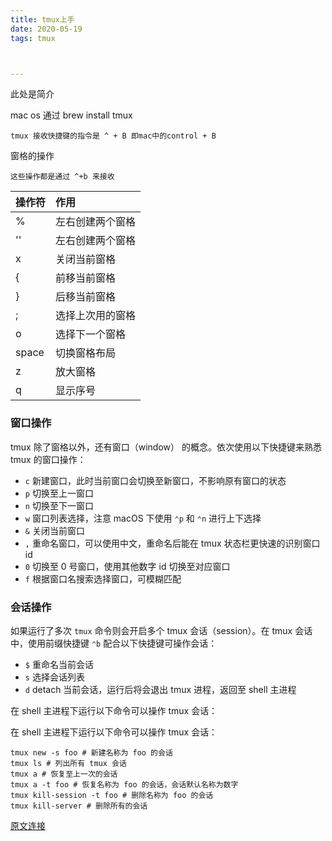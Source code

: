 ```yaml
---
title: tmux上手
date: 2020-05-19
tags: tmux



---
```


此处是简介

<!--more-->

mac os 通过 brew install tmux

```
tmux 接收快捷键的指令是 ^ + B 即mac中的control + B
```

窗格的操作

```
这些操作都是通过 ^+b 来接收

```

| 操作符 | 作用             |
| :----- | :--------------- |
| %      | 左右创建两个窗格 |
| ''     | 左右创建两个窗格 |
| x      | 关闭当前窗格     |
| {      | 前移当前窗格     |
| }      | 后移当前窗格     |
| ;      | 选择上次用的窗格 |
| o      | 选择下一个窗格   |
| space  | 切换窗格布局     |
| z      | 放大窗格         |
| q      | 显示序号         |



### 窗口操作

tmux 除了窗格以外，还有窗口（window） 的概念。依次使用以下快捷键来熟悉 tmux 的窗口操作：

- `c` 新建窗口，此时当前窗口会切换至新窗口，不影响原有窗口的状态
- `p` 切换至上一窗口
- `n` 切换至下一窗口
- `w` 窗口列表选择，注意 macOS 下使用 `⌃p` 和 `⌃n` 进行上下选择
- `&` 关闭当前窗口
- `,` 重命名窗口，可以使用中文，重命名后能在 tmux 状态栏更快速的识别窗口 id
- `0` 切换至 0 号窗口，使用其他数字 id 切换至对应窗口
- `f` 根据窗口名搜索选择窗口，可模糊匹配



### 会话操作

如果运行了多次 `tmux` 命令则会开启多个 tmux 会话（session）。在 tmux 会话中，使用前缀快捷键 `⌃b` 配合以下快捷键可操作会话：

- `$` 重命名当前会话
- `s` 选择会话列表
- `d` detach 当前会话，运行后将会退出 tmux 进程，返回至 shell 主进程

在 shell 主进程下运行以下命令可以操作 tmux 会话： 

在 shell 主进程下运行以下命令可以操作 tmux 会话：

```
tmux new -s foo # 新建名称为 foo 的会话
tmux ls # 列出所有 tmux 会话
tmux a # 恢复至上一次的会话
tmux a -t foo # 恢复名称为 foo 的会话，会话默认名称为数字
tmux kill-session -t foo # 删除名称为 foo 的会话
tmux kill-server # 删除所有的会话
```



[原文连接](https://www.cnblogs.com/kaiye/p/6275207.html)

